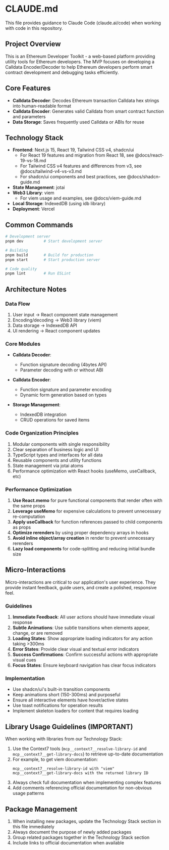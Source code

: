 # CLAUDE.md

This file provides guidance to Claude Code (claude.ai/code) when working with code in this repository.

## Project Overview

This is an Ethereum Developer Toolkit - a web-based platform providing utility tools for Ethereum developers. The MVP focuses on developing a Calldata Encoder/Decoder to help Ethereum developers perform smart contract development and debugging tasks efficiently.

## Core Features

- **Calldata Decoder**: Decodes Ethereum transaction Calldata hex strings into human-readable format
- **Calldata Encoder**: Generates valid Calldata from smart contract function and parameters
- **Data Storage**: Saves frequently used Calldata or ABIs for reuse

## Technology Stack

- **Frontend**: Next.js 15, React 19, Tailwind CSS v4, shadcn/ui
  - For React 19 features and migration from React 18, see @docs/react-19-vs-18.md
  - For Tailwind CSS v4 features and differences from v3, see @docs/tailwind-v4-vs-v3.md
  - For shadcn/ui components and best practices, see @docs/shadcn-guide.md
- **State Management**: jotai
- **Web3 Library**: viem
  - For viem usage and examples, see @docs/viem-guide.md
- **Local Storage**: IndexedDB (using idb library)
- **Deployment**: Vercel

## Common Commands

```bash
# Development server
pnpm dev         # Start development server

# Building
pnpm build       # Build for production
pnpm start       # Start production server

# Code quality
pnpm lint        # Run ESLint
```

## Architecture Notes

### Data Flow

1. User input → React component state management
2. Encoding/decoding → Web3 library (viem)
3. Data storage → IndexedDB API
4. UI rendering → React component updates

### Core Modules

- **Calldata Decoder**:

  - Function signature decoding (4bytes API)
  - Parameter decoding with or without ABI

- **Calldata Encoder**:

  - Function signature and parameter encoding
  - Dynamic form generation based on types

- **Storage Management**:
  - IndexedDB integration
  - CRUD operations for saved items

### Code Organization Principles

1. Modular components with single responsibility
2. Clear separation of business logic and UI
3. TypeScript types and interfaces for all data
4. Reusable components and utility functions
5. State management via jotai atoms
6. Performance optimization with React hooks (useMemo, useCallback, etc)

### Performance Optimization

1. **Use React.memo** for pure functional components that render often with the same props
2. **Leverage useMemo** for expensive calculations to prevent unnecessary re-computation
3. **Apply useCallback** for function references passed to child components as props
4. **Optimize rerenders** by using proper dependency arrays in hooks
5. **Avoid inline object/array creation** in render to prevent unnecessary rerenders
6. **Lazy load components** for code-splitting and reducing initial bundle size

## Micro-Interactions

Micro-interactions are critical to our application's user experience. They provide instant feedback, guide users, and create a polished, responsive feel.

### Guidelines

1. **Immediate Feedback**: All user actions should have immediate visual response
2. **Subtle Animations**: Use subtle transitions when elements appear, change, or are removed
3. **Loading States**: Show appropriate loading indicators for any action taking >300ms
4. **Error States**: Provide clear visual and textual error indicators
5. **Success Confirmations**: Confirm successful actions with appropriate visual cues
6. **Focus States**: Ensure keyboard navigation has clear focus indicators

### Implementation

- Use shadcn/ui's built-in transition components
- Keep animations short (150-300ms) and purposeful
- Ensure all interactive elements have hover/active states
- Use toast notifications for operation results
- Implement skeleton loaders for content that requires loading

## Library Usage Guidelines (**IMPORTANT**)

When working with libraries from our Technology Stack:

1. Use the Context7 tools (`mcp__context7__resolve-library-id` and `mcp__context7__get-library-docs`) to retrieve up-to-date documentation
2. For example, to get viem documentation:
   ```
   mcp__context7__resolve-library-id with "viem"
   mcp__context7__get-library-docs with the returned library ID
   ```
3. Always check full documentation when implementing complex features
4. Add comments referencing official documentation for non-obvious usage patterns

## Package Management

1. When installing new packages, update the Technology Stack section in this file immediately
2. Always document the purpose of newly added packages
3. Group related packages together in the Technology Stack section
4. Include links to official documentation when available
